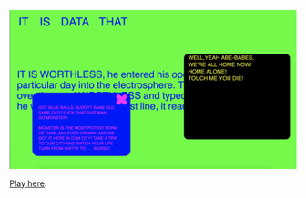 ![](https://github.com/Raymondvonz/CodeWords/blob/master/W10/Screen%20Shot%202020-10-06%20at%207.53.21%20pm.png)


[Play here](https://raymondvonz.github.io/CodeWords/W10/final/).
